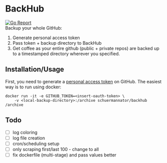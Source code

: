 # BackHub
[![Go Report](https://goreportcard.com/badge/github.com/schuermannator/backhub)](https://goreportcard.com/report/github.com/schuermannator/backhub)  
Backup your whole GitHub:
1. Generate personal access token
2. Pass token + backup directory to BackHub
3. Get coffee as your entire github (public + private repos) are backed up to a timestamped directory wherever you specified. 

## Installation/Usage
First, you need to generate a [personal access token][github-token] on GitHub.
The easiest way is to run using docker:
```
docker run -it -e GITHUB_TOKEN=<insert-oauth-token> \
    -v <local-backup-directory>:/archive schuermannator/backhub /archive
```

## Todo
- [ ] log coloring
- [ ] log file creation
- [ ] cron/scheduling setup
- [ ] only scraping first/last 100 - change to all
- [ ] fix dockerfile (multi-stage) and pass values better

[github-token]: https://help.github.com/en/github/authenticating-to-github/creating-a-personal-access-token-for-the-command-line
